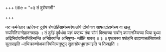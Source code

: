 +++
title = "०३ तं दुरोषमभी"

+++

नरः कर्मनेतार ऋत्विजः दुरोषं रोषतेर्हिंसार्थस्यरेफलोपे दीर्घागाव आषतर्दाहार्थस्य वा खलु रूपमितिसन्देहादनवग्रहः । तं दुर्दहं दुर्वधंवा यज्ञं यष्टव्यं तंवा सोमं विश्वाच्या सर्वान् कामानञ्चित्र्या धिया बुध्या अद्रिभिर्ग्रावभिरभिहिन्वन्ति अभिप्रेरयन्ति अभिषुण्व- न्तीति यावत् ॥ ३ ॥ पृष्ठ्यस्य षष्ठेहनि ब्राह्मणाच्छंसिशस्त्रे सुतासइति –दधिक्राव्णोअकारिषमित्यनुष्टुप् सुतासोमधुमत्तमाइति च तिस्रइति ।